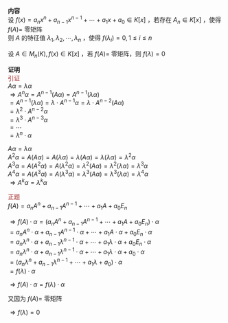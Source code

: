 **内容**  
设 $f(x)=a_nx^n+a_{n-1}x^{n-1}+\cdots+a_1x+a_0\in K[x]$ ，若存在 $A_n\in K[x]$ ，使得 $f(A)=$ 零矩阵  
则 $A$ 的特征值 $\lambda_1,\lambda_2,\cdots,\lambda_n$ ，使得 $f(\lambda_i)=0,1\le i\le n$  
  
设 $A\in M_n(K),f(x)\in K[x]$ ，若 $f(A)=$ 零矩阵，则 $f(\lambda)=0$  
  
**证明**  
<font color=brown>引证</font>  
 $A\alpha=\lambda\alpha$  
 $\Rightarrow A^n\alpha=A^{n-1}(A\alpha)=A^{n-1}(\lambda\alpha)$  
 $=A^{n-1}(\lambda\alpha)=\lambda\cdot A^{n-1}\alpha=\lambda\cdot A^{n-2}(A\alpha)$  
 $=\lambda^2\cdot A^{n-2}\alpha$  
 $=\lambda^3\cdot A^{n-3}\alpha$  
 $=\cdots$  
 $=\lambda^n\cdot\alpha$  
  
 $A\alpha=\lambda\alpha$  
 $A^2\alpha=A(A\alpha)=A(\lambda\alpha)  
=\lambda(A\alpha)=\lambda(\lambda\alpha)  
=\lambda^2\alpha$  
 $A^3\alpha=A(A^2\alpha)=A(\lambda^2\alpha)  
=\lambda^2(A\alpha)=\lambda^2(\lambda\alpha)  
=\lambda^3\alpha$  
 $A^4\alpha=A(A^3\alpha)=A(\lambda^3\alpha)  
=\lambda^3(A\alpha)=\lambda^3(\lambda\alpha)  
=\lambda^4\alpha$  
 $\Rightarrow A^k\alpha=\lambda^k\alpha$  
  
<font color=brown>正题</font>  
 $f(A)=a_nA^n+a_{n-1}A^{n-1}+\cdots+a_1A+a_0E_n$  
  
 $\Rightarrow f(A)\cdot\alpha=(a_nA^n+a_{n-1}A^{n-1}+\cdots+a_1A+a_0E_n)\cdot\alpha$  
 $=a_nA^n\cdot\alpha+a_{n-1}A^{n-1}\cdot\alpha+\cdots+a_1A\cdot\alpha+a_0E_n\cdot\alpha$  
 $=a_n\lambda^n\cdot\alpha+a_{n-1}\lambda^{n-1}\cdot\alpha+\cdots+a_1\lambda\cdot\alpha+a_0E_n\cdot\alpha$  
 $=a_n\lambda^n\cdot\alpha+a_{n-1}\lambda^{n-1}\cdot\alpha+\cdots+a_1\lambda\cdot\alpha+a_0\cdot\alpha$  
 $=(a_n\lambda^n+a_{n-1}\lambda^{n-1}+\cdots+a_1\lambda+a_0)\cdot\alpha$  
 $=f(\lambda)\cdot\alpha$  
  
 $\Rightarrow f(A)\cdot\alpha=f(\lambda)\cdot\alpha$  
  
又因为 $f(A)=$ 零矩阵  
  
 $\Rightarrow f(\lambda)=0$  
